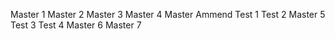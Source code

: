 Master 1
Master 2
Master 3
Master 4
Master Ammend
Test 1
Test 2
Master 5
Test 3
Test 4
Master 6
Master 7

